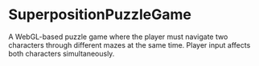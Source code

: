 # SuperpositionPuzzleGame
A WebGL-based puzzle game where the player must navigate two characters through different mazes at the same time. Player input affects both characters simultaneously.
